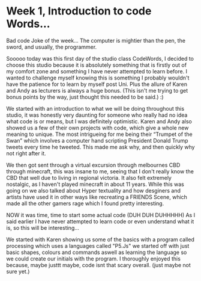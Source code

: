 # Week 1, Introduction to code Words... 

Bad code Joke of the week... The computer is mightier than the pen, the sword, and usually, the programmer.

Sooooo today was this first day of the studio class CodeWords, I decided to choose this studio because it is absolutely something that is firstly out of my comfort zone and something I have never attempted to learn before. I wanted to challenge myself knowing this is something I probably wouldn't have the patience for to learn by myself post Uni. Plus the allure of Karen and Andy as lecturers is always a huge bonus. (This isn't me trying to get bonus points by the way, just thought this needed to be said.) :)

We started with an introduction to what we will be doing throughout this studio, it was honestly very daunting for someone who really had no idea what code is or means, but I was definitely optimistic. Karen and Andy also showed us a few of their own projects with code, which give a whole new meaning to unique. The most intrigueing for me being their “Trumpet of the Swan” which involves a computer hand scripting President Donald Trump tweets every time he tweeted. This made me ask why, and then quickly why not right after it.

We then got sent through a virtual excursion through melbournes CBD through minecraft, this was insane to me, seeing that I don't really know the CBD that well due to living in regional victoria. It also felt extremely nostalgic, as I haven't played minecraft in about 11 years. While this was going on we also talked about Hyper textuality and how desginers and artists have used it in other ways like recreating a FRIENDS Scene, which made all the other gamers rage which I found pretty interesting.

NOW it was time, time to start some actual code (DUH DUH DUHHHHH) As I said earlier I have never attempted to learn code or even understand what it is, so this will be interesting...

We started with Karen showing us some of the basics with a program called processing which uses a languages called "P5.Js" we started off with just basic shapes, colours and commands aswell as learning the language so we could create our initials with the program. I thoroughly enjoyed this because, maybe justtt maybe, code isnt that scary overall. (just maybe not sure yet.)
